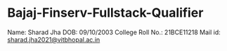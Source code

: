# Bajaj-Finserv-Fullstack-Qualifier

Name: Sharad Jha
DOB: 09/10/2003
College Roll No.: 21BCE11218
Mail id: sharad.jha2021@vitbhopal.ac.in